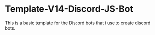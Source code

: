 # Template-V14-Discord-JS-Bot
This is a basic template for the Discord bots that i use to create discord bots.
